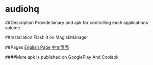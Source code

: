 # audiohq
##Description
Provide binary and apk for controlling each applications volume

##Installation
Flash it on MagiskManager

##Pages
[English Page](https://alcatraz323.github.io/audiohq/index_en.html)
[中文页面](https://alcatraz323.github.io/audiohq/index.html)

####More
apk is published on GooglePlay And Coolapk